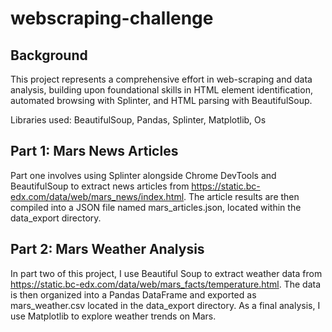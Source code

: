 # webscraping-challenge

## Background

This project represents a comprehensive effort in web-scraping and data analysis, building upon foundational skills in HTML element identification, automated browsing with Splinter, and HTML parsing with BeautifulSoup. 

Libraries used: BeautifulSoup, Pandas, Splinter, Matplotlib, Os

## Part 1: Mars News Articles

Part one involves using Splinter alongside Chrome DevTools and BeautifulSoup to extract news articles from https://static.bc-edx.com/data/web/mars_news/index.html. The article results are then compiled into a JSON file named mars_articles.json, located within the data_export directory.

## Part 2: Mars Weather Analysis

In part two of this project, I use Beautiful Soup to extract weather data from https://static.bc-edx.com/data/web/mars_facts/temperature.html. The data is then organized into a Pandas DataFrame and exported as mars_weather.csv located in the data_export directory. As a final analysis, I use Matplotlib to explore weather trends on Mars.